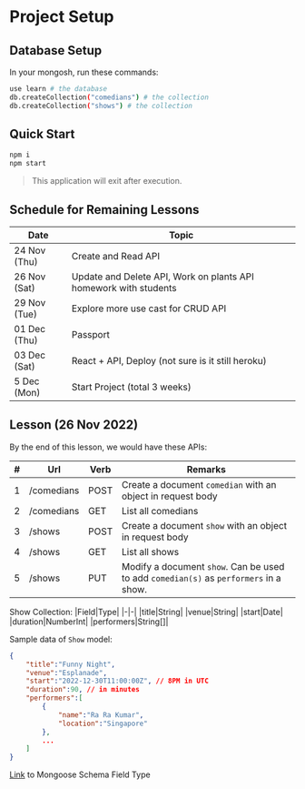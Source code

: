 
# Project Setup 

## Database Setup

In your mongosh, run these commands:

```sh
use learn # the database
db.createCollection("comedians") # the collection
db.createCollection("shows") # the collection
```

## Quick Start

```sh
npm i
npm start
```

> This application will exit after execution.

## Schedule for Remaining Lessons

|Date|Topic|
|-|-|
|24 Nov (Thu) |Create and Read API|
|26 Nov (Sat) |Update and Delete API, Work on plants API homework with students|
|29 Nov (Tue) |Explore more use cast for CRUD API|
|01 Dec (Thu) |Passport|
|03 Dec (Sat) |React + API, Deploy (not sure is it still heroku)|
|5 Dec (Mon) |Start Project (total 3 weeks)|

## Lesson (26 Nov 2022)

By the end of this lesson, we would have these APIs:

|#|Url|Verb|Remarks|
|-|-|-|-|
|1|/comedians|POST|Create a document `comedian` with an object in request body|
|2|/comedians|GET|List all comedians|
|3|/shows|POST|Create a document `show` with an object in request body|
|4|/shows|GET|List all shows|
|5|/shows|PUT|Modify a document `show`. Can be used to add `comedian(s)` as `performers` in a show.|

Show Collection:
|Field|Type|
|-|-|
|title|String|
|venue|String|
|start|Date|
|duration|NumberInt|
|performers|String[]|

Sample data of `Show` model:

```json
{
    "title":"Funny Night",
    "venue":"Esplanade",
    "start":"2022-12-30T11:00:00Z", // 8PM in UTC
    "duration":90, // in minutes
    "performers":[
        {
            "name":"Ra Ra Kumar",
            "location":"Singapore"
        },
        ...
    ]
}
```

[Link](https://mongoosejs.com/docs/schematypes.html) to Mongoose Schema Field Type